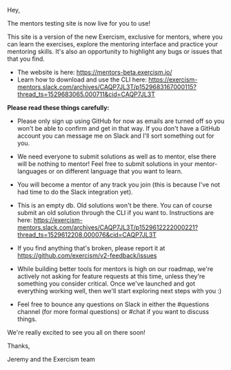 Hey,

The mentors testing site is now live for you to use!

This site is a version of the new Exercism, exclusive for mentors, where you can learn the exercises, explore the mentoring interface and practice your mentoring skills. It's also an opportunity to highlight any bugs or issues that that you find.

- The website is here: https://mentors-beta.exercism.io/
- Learn how to download and use the CLI here: https://exercism-mentors.slack.com/archives/CAQP7JL3T/p1529683167000115?thread_ts=1529683065.000711&cid=CAQP7JL3T

**Please read these things carefully:**

- Please only sign up using GitHub for now as emails are turned off so you won't be able to confirm and get in that way. If you don't have a GitHub account you can message me on Slack and I'll sort something out for you.

- We need everyone to submit solutions as well as to mentor, else there will be nothing to mentor! Feel free to submit solutions in your mentor-languages or on different language that you want to learn.

- You will become a mentor of any track you join (this is because I've not had time to do the Slack integration yet).

- This is an empty db. Old solutions won't be there. You can of course submit an old solution through the CLI if you want to. Instructions are here: https://exercism-mentors.slack.com/archives/CAQP7JL3T/p1529612222000221?thread_ts=1529612208.000076&cid=CAQP7JL3T

- If you find anything that's broken, please report it at https://github.com/exercism/v2-feedback/issues

- While building better tools for mentors is high on our roadmap, we're actively not asking for feature requests at this time, unless they're something you consider critical. Once we've launched and got everything working well, then we'll start exploring next steps with you :)

- Feel free to bounce any questions on Slack in either the #questions channel (for more formal questions) or #chat if you want to discuss things.

We're really excited to see you all on there soon!

Thanks,

Jeremy and the Exercism team
